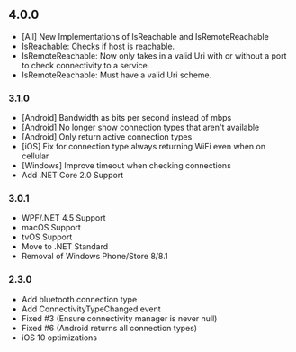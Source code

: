 ## 4.0.0
* [All] New Implementations of IsReachable and IsRemoteReachable
* IsReachable: Checks if host is reachable.
* IsRemoteReachable: Now only takes in a valid Uri with or without a port to check connectivity to a service.
* IsRemoteReachable: Must have a valid Uri scheme.

### 3.1.0
* [Android] Bandwidth as bits per second instead of mbps
* [Android] No longer show connection types that aren't available
* [Android] Only return active connection types
* [iOS] Fix for connection type always returning WiFi even when on cellular
* [Windows] Improve timeout when checking connections
* Add .NET Core 2.0 Support

### 3.0.1
* WPF/.NET 4.5 Support
* macOS Support
* tvOS Support
* Move to .NET Standard 
* Removal of Windows Phone/Store 8/8.1

### 2.3.0
* Add bluetooth connection type
* Add ConnectivityTypeChanged event
* Fixed #3 (Ensure connectivity manager is never null)
* Fixed #6 (Android returns all connection types)
* iOS 10 optimizations
